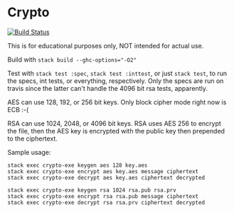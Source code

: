# Crypto

[![Build Status](https://travis-ci.com/tbidne/crypto.svg?branch=master)](https://travis-ci.com/tbidne/crypto)

This is for educational purposes only, NOT intended for actual use.

Build with `stack build --ghc-options="-O2"`

Test with `stack test :spec`, `stack test :inttest`, or just `stack test`, to run the specs, int tests, or everything, respectively. Only the specs are run on travis since the latter can't handle the 4096 bit rsa tests, apparently.

AES can use 128, 192, or 256 bit keys. Only block cipher mode right now is ECB :-(

RSA can use 1024, 2048, or 4096 bit keys. RSA uses AES 256 to encrypt the file, then the AES key is encrypted with the public key then prepended to the ciphertext.

Sample usage:
```
stack exec crypto-exe keygen aes 128 key.aes
stack exec crypto-exe encrypt aes key.aes message ciphertext
stack exec crypto-exe decrypt aes key.aes ciphertext decrypted

stack exec crypto-exe keygen rsa 1024 rsa.pub rsa.prv
stack exec crypto-exe encrypt rsa rsa.pub message ciphertext
stack exec crypto-exe decrypt rsa rsa.prv ciphertext decrypted
```
